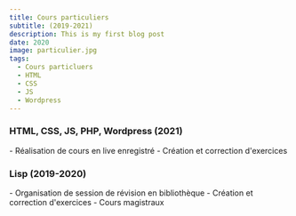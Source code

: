 ```yaml
---
title: Cours particuliers
subtitle: (2019-2021)
description: This is my first blog post
date: 2020
image: particulier.jpg
tags:
  - Cours particluers
  - HTML
  - CSS
  - JS
  - Wordpress
---
```


<h3 class="mb-3 text-2xl font-bold font-heading">HTML, CSS, JS, PHP, Wordpress (2021) </h3>
<p class="text-gray-500 leading-loose">
    - Réalisation de cours en live enregistré
    - Création et correction d'exercices
</p> 
<h3 class="mt-5 mb-3 text-2xl font-bold font-heading">Lisp (2019-2020)</h3>
<p class="text-gray-500 leading-loose">
    - Organisation de session de révision en bibliothèque
    - Création et correction d'exercices
    - Cours magistraux
        
</p>